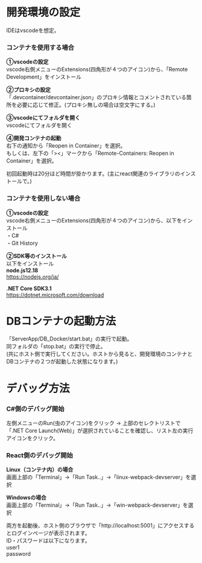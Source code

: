 # 開発環境の設定
IDEはvscodeを想定。

### コンテナを使用する場合
**①vscodeの設定**  
vscode右側メニューのExtensions(四角形が４つのアイコン)から、「Remote Development」をインストール

**②プロキシの設定**  
「.devcontainer/devcontainer.json」のプロキシ情報とコメントされている箇所を必要に応じて修正。(プロキシ無しの場合は空文字にする。)

**③vscodeにてフォルダを開く**  
vscodeにてフォルダを開く

**④開発コンテナの起動**  
右下の通知から「Reopen in Container」を選択。  
もしくは、左下の「><」マークから「Remote-Containers: Reopen in Container」を選択。

初回起動時は20分ほど時間が掛かります。(主にreact関連のライブラリのインストールで。)

### コンテナを使用しない場合
**①vscodeの設定**  
vscode右側メニューのExtensions(四角形が４つのアイコン)から、以下をインストール  
・C#  
・Git History  
  


**②SDK等のインストール**  
以下をインストール  
**node.js12.18**  
https://nodejs.org/ja/

**.NET Core SDK3.1**  
https://dotnet.microsoft.com/download

# DBコンテナの起動方法
「ServerApp/DB_Docker/start.bat」の実行で起動。  
同フォルダの「stop.bat」の実行で停止。  
(共にホスト側で実行してください。ホストから見ると、開発環境のコンテナとDBコンテナの２つが起動した状態になります。)  


# デバッグ方法

### C#側のデバッグ開始
左側メニューのRun(虫のアイコン)をクリック → 上部のセレクトリストで「.NET Core Launch(Web)」が選択されていることを確認し、リスト左の実行アイコンをクリック。

### React側のデバッグ開始
**Linux（コンテナ内）の場合**  
画面上部の「Terminal」→「Run Task..」→「linux-webpack-devserver」を選択

**Windowsの場合**  
画面上部の「Terminal」→「Run Task..」→「win-webpack-devserver」を選択

両方を起動後、ホスト側のブラウザで「http://localhost:5001」にアクセスするとログインページが表示されます。  
ID・パスワードは以下になります。  
user1  
password  





